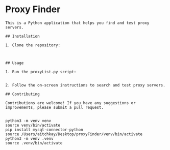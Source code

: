   # Proxy Finder

    This is a Python application that helps you find and test proxy servers.

    ## Installation

    1. Clone the repository:



    ## Usage

    1. Run the proxyList.py script:


    2. Follow the on-screen instructions to search and test proxy servers.

    ## Contributing

    Contributions are welcome! If you have any suggestions or improvements, please submit a pull request.

 
    python3 -m venv venv          
    source venv/bin/activate  
    pip install mysql-connector-python                               
    source /Users/aitchkay/Desktop/proxyFinder/venv/bin/activate     
    python3 -m venv .venv                                                                               
    source .venv/bin/activate                                                                            




